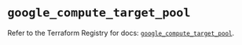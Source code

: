 # `google_compute_target_pool`

Refer to the Terraform Registry for docs: [`google_compute_target_pool`](https://registry.terraform.io/providers/hashicorp/google/6.21.0/docs/resources/compute_target_pool).
